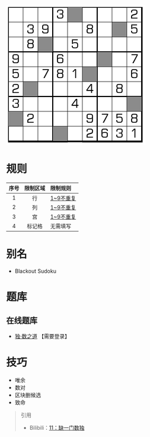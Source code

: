 ![](../../../images/sudoku/缺一门数独.png)

# 规则
| 序号 | 限制区域 | 限制规则 |
| :---: | :---: | :--- |
| 1 | 行 | [1~9不重复] |
| 2 | 列 | [1~9不重复] |
| 3 | 宫 | [1~9不重复] |
| 4 | 标记格 | 无需填写 |

# 别名
- Blackout Sudoku

# 题库

## 在线题库
- [独·数之道](http://www.sudokufans.org.cn/lx/game.index.php?type=qym) 【需要登录】

# 技巧
- 唯余
- 数对
- 区块删候选
- 致命

> 引用
> - Bilibili：[11：缺一门数独](https://www.bilibili.com/read/cv10180719)

[1~9不重复]: ../../../rules.md#1~9不重复
